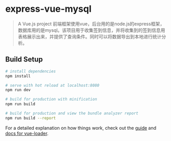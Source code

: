 # express-vue-mysql

> A Vue.js project 前端框架使用vue，后台用的是node.js的express框架，数据库用的是mysql。该项目用于收集签到信息，并将收集到的签到信息用表格展示出来，并提供了查询条件。同时可以将数据导出到本地进行统计分析。

## Build Setup

``` bash
# install dependencies
npm install

# serve with hot reload at localhost:8080
npm run dev

# build for production with minification
npm run build

# build for production and view the bundle analyzer report
npm run build --report
```

For a detailed explanation on how things work, check out the [guide](http://vuejs-templates.github.io/webpack/) and [docs for vue-loader](http://vuejs.github.io/vue-loader).
